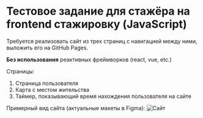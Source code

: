 # Тестовое задание для стажёра на frontend стажировку (JavaScript)

Требуется реализовать сайт из трех страниц с навигацией между ними, выложить его на GitHub Pages.

**Без использования** реактивных фреймворков (react, vue, etc.)

Страницы:

1) Страница пользователя
2) Карта с местом жительства
3) Таймер, показывающий время нахождения пользователя на сайте

Примерный вид сайта (актуальные макеты в Figma):
![Сайт](https://github.com/web-bee-ru/ru-test-assignments/blob/main/files/base-frontend-stages/main.png)
